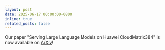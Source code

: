 ```yaml
---
layout: post
date: 2025-06-17 00:00:00+0800
inline: true
related_posts: false
---
```


Our paper "Serving Large Language Models on Huawei CloudMatrix384" is now available on [ArXiv](https://arxiv.org/pdf/2506.12708v1)!
